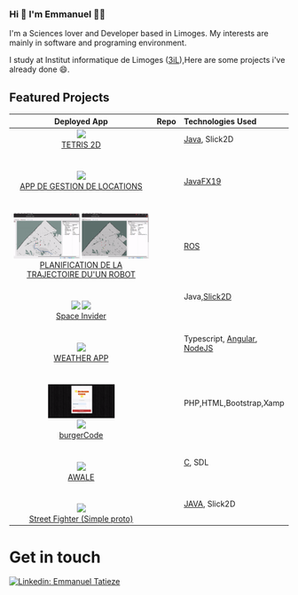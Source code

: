 ###

### Hi 👋 I'm Emmanuel 👨‍💻

I'm a Sciences lover and Developer based in Limoges.
My interests are mainly in software and programing environment.<br/>

I study at Institut informatique de Limoges (<a href="https://www.3il-ingenieurs.fr/">3iL</a>),Here are some projects i've already done 😄.

## Featured Projects


| Deployed App | Repo | Technologies Used |
|:-------------:|:-------------:|:----------|
| <a href="https://github.com/Emmanueltatieze/JEU-TETRIS-Java"><img src="https://github.com/Emmanueltatieze/Emmanueltatieze/blob/main/Tetris.gif" width="85%" /></a><br /><a href="https://github.com/Emmanueltatieze/JEU-TETRIS-Java">TETRIS 2D</a> | <a href="https://github.com/Emmanueltatieze/JEU-TETRIS-Java"><img src="https://cdn.iconscout.com/icon/free/png-256/github-153-675523.png" alt="" width="24px" /></a> | <a href="https://java.com">Java</a>, Slick2D |
|<br><br> <a href="https://github.com/Emmanueltatieze/Location_App_Java"><img src="https://github.com/Emmanueltatieze/Emmanueltatieze/blob/main/ezgif.com-video-to-gif.gif" width="95%" /></a><br /><a href="https://github.com/Emmanueltatieze/Location_App_Java">APP DE GESTION DE LOCATIONS</a> | <a href="https://github.com/Emmanueltatieze/Location_App_Java"><img src="https://cdn.iconscout.com/icon/free/png-256/github-153-675523.png" alt="" width="24px" /></a> | <br /><br /><a href="https://stockx.com/api/">JavaFX19</a> |
|<br><br> <a href="https://github.com/Emmanueltatieze/Projet_ROS"><img src="https://github.com/Emmanueltatieze/Emmanueltatieze/blob/main/a_star_.gif" width="49%" /></a> <a href="https://github.com/Emmanueltatieze/Projet_ROS"><img src="https://github.com/Emmanueltatieze/Emmanueltatieze/blob/main/djikstra_.gif" width="49%" /></a><br /><a href="https://github.com/Emmanueltatieze/Projet_ROS">PLANIFICATION DE LA TRAJECTOIRE DU'UN ROBOT</a> | <a href="https://github.com/Emmanueltatieze/Projet_ROS"><img src="https://cdn.iconscout.com/icon/free/png-256/github-153-675523.png" alt="" width="24px" /></a>| <br /><br /> <a href="https://www.ros.org/">ROS</a> |
|<br><br> <a style="display: inline-block" href="https://www.youtube.com/watch?v=hSYHDol4cuI"><img src="https://github.com/Emmanueltatieze/Emmanueltatieze/blob/main/spacex1.gif" width="49%" /></a> <a style="display: inline-block;" href="https://www.youtube.com/watch?v=hSYHDol4cuI"><img src="https://github.com/Emmanueltatieze/Emmanueltatieze/blob/main/spaceX2.gif" width="49%" /></a><br /><a href="https://github.com/Emmanueltatieze/Jeu-d-espace-en-2D-avec-Java">Space Invider</a>  | <a href="https://github.com/Emmanueltatieze/Jeu-d-espace-en-2D-avec-Java"><img src="https://cdn.iconscout.com/icon/free/png-256/github-153-675523.png" alt="" width="24px" /></a> |Java,<a href="https://slick.ninjacave.com/javadoc/">Slick2D</a> <br/><br/> |
|<br><br><a style="display: inline-block" href="https://github.com/Emmanueltatieze/Meteo_App-Angular"><img src="https://github.com/Emmanueltatieze/Emmanueltatieze/blob/main/AngularApp.gif" width="70%" /></a><br /><a href="https://github.com/Emmanueltatieze/Meteo_App-Angular">WEATHER APP</a> | <a href="https://github.com/Emmanueltatieze/Meteo_App-Angular"><img src="https://cdn.iconscout.com/icon/free/png-256/github-153-675523.png" alt="" width="24px" /></a> |Typescript, <a href="https://angular.io/">Angular</a>, <a href="https://nodejs.org/en/">NodeJS</a> <br/> |
|<br><br> <a style="display: inline-block" href="https://github.com/Emmanueltatieze/Burger_Code"><img src="https://github.com/Emmanueltatieze/Emmanueltatieze/blob/main/burgerCode1.gif" width="49%" /></a> <a style="display: inline-block;" href="https://github.com/Emmanueltatieze/Burger_Code"><img src="https://github.com/Emmanueltatieze/Emmanueltatieze/blob/main/burgerCode2.gif" width="49%" /></a><br /><a href="https://github.com/Emmanueltatieze/Burger_Code">burgerCode</a> | <a href="https://github.com/Emmanueltatieze/Burger_Code"><img src="https://cdn.iconscout.com/icon/free/png-256/github-153-675523.png" alt="" width="24px" /></a> | PHP,HTML,Bootstrap,Xamp |
|<br><br> <a href="https://github.com/Emmanueltatieze/Awale-ou-Mancala-un-jeu-2D-Africain"><img src="https://github.com/Emmanueltatieze/Emmanueltatieze/blob/main/awale.gif" width="85%" /></a><br /><a href="https://github.com/Emmanueltatieze/Awale-ou-Mancala-un-jeu-2D-Africain">AWALE</a> | <a href="https://github.com/Emmanueltatieze/Awale-ou-Mancala-un-jeu-2D-Africain"><img src="https://cdn.iconscout.com/icon/free/png-256/github-153-675523.png" alt="" width="24px" /></a> | <a href="https://c.com">C</a>, SDL |
<br><br> <a href="https://github.com/Emmanueltatieze/Street_Fighter"><img src="https://github.com/Emmanueltatieze/Emmanueltatieze/blob/main/Essai_KOF.gif" width="85%" /></a><br /><a href="https://github.com/Emmanueltatieze/Street_Fighter">Street Fighter (Simple proto)</a> | <a href="https://github.com/Emmanueltatieze/Street_Fighter"><img src="https://cdn.iconscout.com/icon/free/png-256/github-153-675523.png" alt="" width="24px" /></a> | <a href="https://c.com">JAVA</a>, Slick2D |

<!--

Here are some ideas to get you started:

- 🔭 I’m currently working on ...
- 🌱 I’m currently learning ...
- 👯 I’m looking to collaborate on ...
- 🤔 I’m looking for help with ...
- 💬 Ask me about ...
- 📫 How to reach me: ...
- 😄 Pronouns: ...
- ⚡ Fun fact: ...
-->
   # Get in touch 


 

[![Linkedin: Emmanuel Tatieze](https://img.shields.io/badge/-LinkedIn-blue?style=flat-square&logo=Linkedin&logoColor=white&link=https://www.linkedin.com/in/thomasdunn891/)](https://www.linkedin.com/in/emmanuel-tatieze-b9449921b/)
